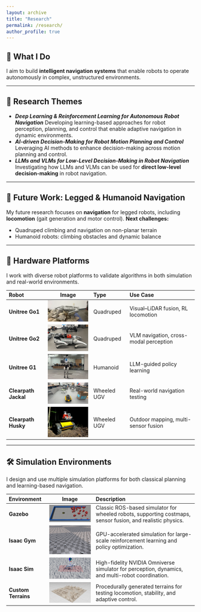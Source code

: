```yaml
---
layout: archive
title: "Research"
permalink: /research/
author_profile: true
---
```


## 🌟 What I Do

I aim to build **intelligent navigation systems** that enable robots to operate autonomously in complex, unstructured environments.

---

## 🔬 Research Themes
* ***Deep Learning & Reinforcement Learning for Autonomous Robot Navigation***
Developing learning-based approaches for robot perception, planning, and control that enable adaptive navigation in dynamic environments.
* ***AI-driven Decision-Making for Robot Motion Planning and Control***
Leveraging AI methods to enhance decision-making across motion planning and control.
* ***LLMs and VLMs for Low-Level Decision-Making in Robot Navigation***
Investigating how LLMs and VLMs can be used for **direct low-level decision-making** in robot navigation.

---

## 🚀 Future Work: Legged & Humanoid Navigation
My future research focuses on **navigation** for legged robots, including **locomotion** (gait generation and motor control).
**Next challenges:**
- Quadruped climbing and navigation on non-planar terrain
- Humanoid robots: climbing obstacles and dynamic balance

---

## 🤖 Hardware Platforms

I work with diverse robot platforms to validate algorithms in both simulation and real-world environments.

| Robot | Image | Type | Use Case |
|:------|:------:|:------|:----------|
| **Unitree Go1** | <img src="/images/go1.png" width="180"/> | Quadruped | Visual–LiDAR fusion, RL locomotion |
| **Unitree Go2** | <img src="/images/go2.png" width="180"/> | Quadruped | VLM navigation, cross-modal perception |
| **Unitree G1** | <img src="/images/G1.png" width="180"/> | Humanoid | LLM-guided policy learning |
| **Clearpath Jackal** | <img src="/images/jackal1.png" width="180"/> | Wheeled UGV | Real-world navigation testing |
| **Clearpath Husky** | <img src="/images/husky.png" width="180"/> | Wheeled UGV | Outdoor mapping, multi-sensor fusion |


---

## 🛠️ Simulation Environments

I design and use multiple simulation platforms for both classical planning and learning-based navigation.

| Environment | Image | Description |
|:-------------|:------:|:------------|
| **Gazebo** | <img src="/images/gazebo.png" width="300"/> | Classic ROS-based simulator for wheeled robots, supporting costmaps, sensor fusion, and realistic physics. |
| **Isaac Gym** | <img src="/images/isaacgym.png" width="300"/> | GPU-accelerated simulation for large-scale reinforcement learning and policy optimization. |
| **Isaac Sim** | <img src="/images/isaacsim.png" width="300"/> | High-fidelity NVIDIA Omniverse simulator for perception, dynamics, and multi-robot coordination. |
| **Custom Terrains** | <img src="/images/terrian.png" width="300"/> | Procedurally generated terrains for testing locomotion, stability, and adaptive control. |


